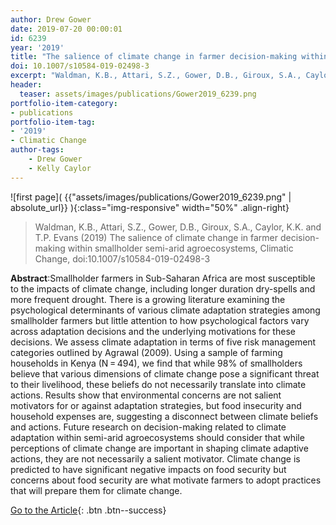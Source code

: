 ```yaml
---
author: Drew Gower  
date: 2019-07-20 00:00:01   
id: 6239
year: '2019'
title: "The salience of climate change in farmer decision-making within smallholder semi-arid agroecosystems"
doi: 10.1007/s10584-019-02498-3
excerpt: "Waldman, K.B., Attari, S.Z., Gower, D.B., Giroux, S.A., Caylor, K.K. and T.P. Evans (2019) The salience of climate change in farmer decision-making within smallholder semi-arid agroecosystems, Climatic Change, doi:10.1007/s10584-019-02498-3"
header:
  teaser: assets/images/publications/Gower2019_6239.png
portfolio-item-category:
- publications
portfolio-item-tag:
- '2019'
- Climatic Change
author-tags:
    - Drew Gower
    - Kelly Caylor
---
```


![first page]( {{"assets/images/publications/Gower2019_6239.png" | absolute_url}} ){:class="img-responsive" width="50%" .align-right}


> Waldman, K.B., Attari, S.Z., Gower, D.B., Giroux, S.A., Caylor, K.K. and T.P. Evans (2019) The salience of climate change in farmer decision-making within smallholder semi-arid agroecosystems, Climatic Change, doi:10.1007/s10584-019-02498-3


**Abstract**:Smallholder farmers in Sub-Saharan Africa are most susceptible to the impacts of climate change, including longer duration dry-spells and more frequent drought. There is a growing literature examining the psychological determinants of various climate adaptation strategies among smallholder farmers but little attention to how psychological factors vary across adaptation decisions and the underlying motivations for these decisions. We assess climate adaptation in terms of five risk management categories outlined by Agrawal (2009). Using a sample of farming households in Kenya (N = 494), we find that while 98% of smallholders believe that various dimensions of climate change pose a significant threat to their livelihood, these beliefs do not necessarily translate into climate actions. Results show that environmental concerns are not salient motivators for or against adaptation strategies, but food insecurity and household expenses are, suggesting a disconnect between climate beliefs and actions. Future research on decision-making related to climate adaptation within semi-arid agroecosystems should consider that while perceptions of climate change are important in shaping climate adaptive actions, they are not necessarily a salient motivator. Climate change is predicted to have significant negative impacts on food security but concerns about food security are what motivate farmers to adopt practices that will prepare them for climate change.

[Go to the Article](https://link.springer.com/article/10.1007/s10584-019-02498-3#citeas){: .btn .btn--success}
